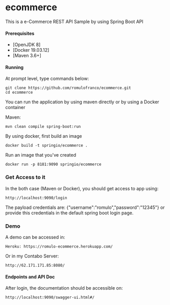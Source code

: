 # ecommerce
This is a e-Commerce REST API Sample by using Spring Boot API

#### Prerequisites
- [OpenJDK 8]
- [Docker 19.03.12]
- [Maven 3.6+]

#### Running

At prompt level, type commands below:

```
git clone https://github.com/romulofranco/ecommerce.git
cd ecommerce
```

You can run the application by using maven directly or by using a Docker container

Maven:

```
mvn clean compile spring-boot:run
```

By using docker, first build an image

```
docker build -t springio/ecommerce . 
```

Run an image that you've created 

```
docker run -p 8181:9090 springio/ecommerce
```

### Get Access to it

In the both case (Maven or Docker), you should get access to app using:

```
http://localhost:9090/login
```
 
The payload credentials are: {"username":"romulo","password":"12345"} or provide this credentials in the default spring boot login page.


### Demo

A demo can be accessed in:

```
Heroku: https://romulo-ecommerce.herokuapp.com/
```

Or in my Contabo Server:
```
http://62.171.171.85:8080/
```

#### Endpoints and API Doc

After login, the documentation should be accessible on:

```
http://localhost:9090/swagger-ui.html#/
```

